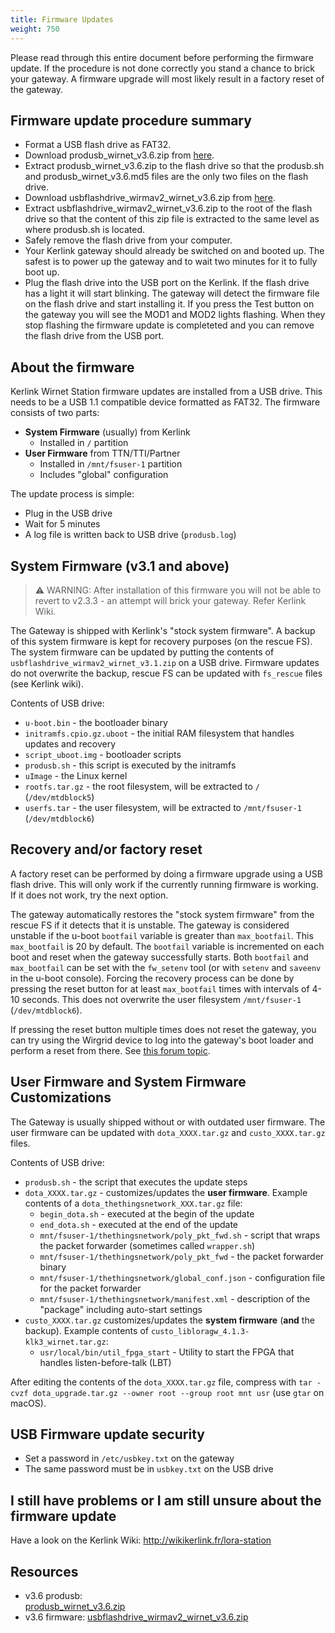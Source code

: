 ```yaml
---
title: Firmware Updates
weight: 750
---
```


Please read through this entire document before performing the firmware update. If the procedure is not done correctly you stand a chance to brick your gateway. A firmware upgrade will most likely result in a factory reset of the gateway.

## Firmware update procedure summary

* Format a USB flash drive as FAT32.
* Download produsb_wirnet_v3.6.zip from [here](https://raw.githubusercontent.com/TheThingsNetwork/kerlink-station-firmware/master/dota/produsb_wirnet_v3.6.zip).
* Extract produsb_wirnet_v3.6.zip to the flash drive so that the produsb.sh and produsb_wirnet_v3.6.md5 files are the only two files on the flash drive.
* Download usbflashdrive_wirmav2_wirnet_v3.6.zip from [here](https://raw.githubusercontent.com/TheThingsNetwork/kerlink-station-firmware/master/dota/usbflashdrive_wirmav2_wirnet_v3.6.zip).
* Extract usbflashdrive_wirmav2_wirnet_v3.6.zip to the root of the flash drive so that the content of this zip file is extracted to the same level as where produsb.sh is located.
* Safely remove the flash drive from your computer.
* Your Kerlink gateway should already be switched on and booted up. The safest is to power up the gateway and to wait two minutes for it to fully boot up.
* Plug the flash drive into the USB port on the Kerlink. If the flash drive has a light it will start blinking. The gateway will detect the firmware file on the flash drive and start installing it. If you press the Test button on the gateway you will see the MOD1 and MOD2 lights flashing. When they stop flashing the firmware update is completeted and you can remove the flash drive from the USB port.

## About the firmware

Kerlink Wirnet Station firmware updates are installed from a USB drive. This needs to be a USB 1.1 compatible device formatted as FAT32.
The firmware consists of two parts:

- **System Firmware** (usually) from Kerlink
  - Installed in `/` partition
- **User Firmware** from TTN/TTI/Partner
  - Installed in `/mnt/fsuser-1` partition
  - Includes "global" configuration

The update process is simple:

- Plug in the USB drive
- Wait for 5 minutes
- A log file is written back to USB drive (`produsb.log`)

## System Firmware (v3.1 and above)

> ⚠️ WARNING: After installation of this firmware you will not be able to revert to v2.3.3 - an attempt will brick your gateway. Refer Kerlink Wiki.

The Gateway is shipped with Kerlink's "stock system firmware". A backup of this system firmware is kept for recovery purposes (on the rescue FS). The system firmware can be updated by putting the contents of `usbflashdrive_wirmav2_wirnet_v3.1.zip` on a USB drive. Firmware updates do not overwrite the backup, rescue FS can be updated with `fs_rescue` files (see Kerlink wiki).

Contents of USB drive:

- `u-boot.bin` - the bootloader binary
- `initramfs.cpio.gz.uboot` - the initial RAM filesystem that handles updates and recovery
- `script_uboot.img` - bootloader scripts
- `produsb.sh` - this script is executed by the initramfs
- `uImage` - the Linux kernel
- `rootfs.tar.gz` - the root filesystem, will be extracted to `/` (`/dev/mtdblock5`)
- `userfs.tar` - the user filesystem, will be extracted to `/mnt/fsuser-1` (`/dev/mtdblock6`)

## Recovery and/or factory reset

A factory reset can be performed by doing a firmware upgrade using a USB flash drive. This will only work if the currently running firmware is working. If it does not work, try the next option.

The gateway automatically restores the "stock system firmware" from the rescue FS if it detects that it is unstable. The gateway is considered unstable if the u-boot `bootfail` variable is greater than `max_bootfail`. This `max_bootfail` is 20 by default. The `bootfail` variable is incremented on each boot and reset when the gateway successfully starts. Both `bootfail` and `max_bootfail` can be set with the `fw_setenv` tool (or with `setenv` and `saveenv` in the u-boot console). Forcing the recovery process can be done by pressing the reset button for at least `max_bootfail` times with intervals of 4-10 seconds. This does not overwrite the user filesystem `/mnt/fsuser-1` (`/dev/mtdblock6`).

If pressing the reset button multiple times does not reset the gateway, you can try using the Wirgrid device to log into the gateway's boot loader and perform a reset from there. See [this forum topic](https://www.thethingsnetwork.org/forum/t/convert-actility-kerlink-gateway-to-ttn/24026).

## User Firmware and System Firmware Customizations

The Gateway is usually shipped without or with outdated user firmware. The user firmware can be updated with `dota_XXXX.tar.gz` and `custo_XXXX.tar.gz` files.

Contents of USB drive:

- `produsb.sh` - the script that executes the update steps
- `dota_XXXX.tar.gz` - customizes/updates the **user firmware**. Example contents of a `dota_thethingsnetwork_XXX.tar.gz` file:
  - `begin_dota.sh` - executed at the begin of the update
  - `end_dota.sh` - executed at the end of the update
  - `mnt/fsuser-1/thethingsnetwork/poly_pkt_fwd.sh` - script that wraps the packet forwarder (sometimes called `wrapper.sh`)
  - `mnt/fsuser-1/thethingsnetwork/poly_pkt_fwd` - the packet forwarder binary
  - `mnt/fsuser-1/thethingsnetwork/global_conf.json` - configuration file for the packet forwarder
  - `mnt/fsuser-1/thethingsnetwork/manifest.xml` - description of the "package" including auto-start settings
- `custo_XXXX.tar.gz` customizes/updates the **system firmware** (**and** the backup). Example contents of `custo_libloragw_4.1.3-klk3_wirnet.tar.gz`:
  - `usr/local/bin/util_fpga_start` - Utility to start the FPGA that handles listen-before-talk (LBT)

After editing the contents of the `dota_XXXX.tar.gz` file, compress with `tar -cvzf dota_upgrade.tar.gz --owner root --group root mnt usr` (use `gtar` on macOS).

## USB Firmware update security

- Set a password in `/etc/usbkey.txt` on the gateway
- The same password must be in `usbkey.txt` on the USB drive

##  I still have problems or I am still unsure about the firmware update

Have a look on the Kerlink Wiki: http://wikikerlink.fr/lora-station

## Resources

- v3.6 produsb:  
[produsb_wirnet_v3.6.zip](https://raw.githubusercontent.com/TheThingsNetwork/kerlink-station-firmware/legacy/dota/produsb_wirnet_v3.6.zip)
- v3.6 firmware: [usbflashdrive_wirmav2_wirnet_v3.6.zip](https://raw.githubusercontent.com/TheThingsNetwork/kerlink-station-firmware/legacy/dota/usbflashdrive_wirmav2_wirnet_v3.6.zip)

